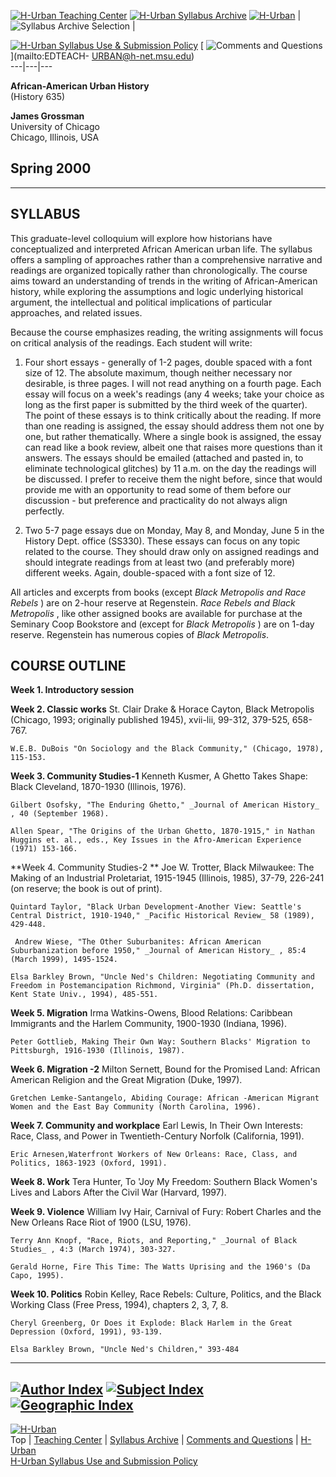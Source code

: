   
[ ![H-Urban Teaching Center](../graphics/btnsyltc154x40.jpg)](../index.htm) [
![H-Urban Syllabus Archive](../graphics/btnsylsa154x40.jpg)](index.htm) [
![H-Urban](../graphics/btnsylhurban154x40.jpg)](http://www.h-net.msu.edu/~urban)
|  ![Syllabus Archive Selection](../graphics/skysylarchselect.jpg) |



[ ![H-Urban Syllabus Use & Submission
Policy](../graphics/btnsyluse154x40.jpg)](syluses.htm) [ ![Comments and
Questions](../graphics/btnsylcques154x40.jpg)](mailto:EDTEACH-
URBAN@h-net.msu.edu)  
---|---|---  
  
**African-American Urban History**  
(History 635)  
  
**James Grossman**  
University of Chicago  
Chicago, Illinois, USA  
  
**Spring 2000**  
---  
  

* * *

## SYLLABUS

This graduate-level colloquium will explore how historians have conceptualized
and interpreted African American urban life. The syllabus offers a sampling of
approaches rather than a comprehensive narrative and readings are organized
topically rather than chronologically. The course aims toward an understanding
of trends in the writing of African-American history, while exploring the
assumptions and logic underlying historical argument, the intellectual and
political implications of particular approaches, and related issues.

Because the course emphasizes reading, the writing assignments will focus on
critical analysis of the readings. Each student will write:

  1. Four short essays - generally of 1-2 pages, double spaced with a font size of 12. The absolute maximum, though neither necessary nor desirable, is three pages. I will not read anything on a fourth page. Each essay will focus on a week's readings (any 4 weeks; take your choice as long as the first paper is submitted by the third week of the quarter). The point of these essays is to think critically about the reading. If more than one reading is assigned, the essay should address them not one by one, but rather thematically. Where a single book is assigned, the essay can read like a book review, albeit one that raises more questions than it answers. The essays should be emailed (attached and pasted in, to eliminate technological glitches) by 11 a.m. on the day the readings will be discussed. I prefer to receive them the night before, since that would provide me with an opportunity to read some of them before our discussion - but preference and practicality do not always align perfectly.
  
  

  2. Two 5-7 page essays due on Monday, May 8, and Monday, June 5 in the History Dept. office (SS330). These essays can focus on any topic related to the course. They should draw only on assigned readings and should integrate readings from at least two (and preferably more) different weeks. Again, double-spaced with a font size of 12.

All articles and excerpts from books (except _Black Metropolis and Race
Rebels_ ) are on 2-hour reserve at Regenstein. _Race Rebels and Black
Metropolis_ , like other assigned books are available for purchase at the
Seminary Coop Bookstore and (except for _Black Metropolis_ ) are on 1-day
reserve. Regenstein has numerous copies of _Black Metropolis_.  
  

## COURSE OUTLINE

**Week 1.   Introductory session**

**Week 2.   Classic works**     St. Clair Drake & Horace Cayton, Black
Metropolis (Chicago, 1993; originally published 1945), xvii-lii, 99-312,
379-525, 658-767.  
  
    W.E.B. DuBois "On Sociology and the Black Community," (Chicago, 1978), 115-153.

**Week 3.   Community Studies-1**     Kenneth Kusmer, A Ghetto Takes Shape:
Black Cleveland, 1870-1930 (Illinois, 1976).  
  
    Gilbert Osofsky, "The Enduring Ghetto," _Journal of American History_ , 40 (September 1968).  
  
    Allen Spear, "The Origins of the Urban Ghetto, 1870-1915," in Nathan Huggins et. al., eds., Key Issues in the Afro-American Experience (1971) 153-166.

**Week 4.   Community Studies-2 **     Joe W. Trotter, Black Milwaukee: The
Making of an Industrial Proletariat, 1915-1945 (Illinois, 1985), 37-79,
226-241 (on reserve; the book is out of print).  
  
    Quintard Taylor, "Black Urban Development-Another View: Seattle's Central District, 1910-1940," _Pacific Historical Review_ 58 (1989), 429-448.  
  
     Andrew Wiese, "The Other Suburbanites: African American Suburbanization before 1950," _Journal of American History_ , 85:4 (March 1999), 1495-1524.  
  
    Elsa Barkley Brown, "Uncle Ned's Children: Negotiating Community and Freedom in Postemancipation Richmond, Virginia" (Ph.D. dissertation, Kent State Univ., 1994), 485-551.

**Week 5.   Migration**     Irma Watkins-Owens, Blood Relations: Caribbean
Immigrants and the Harlem Community, 1900-1930 (Indiana, 1996).  
  
    Peter Gottlieb, Making Their Own Way: Southern Blacks' Migration to Pittsburgh, 1916-1930 (Illinois, 1987).

**Week 6.   Migration -2**     Milton Sernett, Bound for the Promised Land:
African American Religion and the Great Migration (Duke, 1997).  
  
    Gretchen Lemke-Santangelo, Abiding Courage: African -American Migrant Women and the East Bay Community (North Carolina, 1996).

**Week 7.   Community and workplace**     Earl Lewis, In Their Own Interests:
Race, Class, and Power in Twentieth-Century Norfolk (California, 1991).  
  
    Eric Arnesen,Waterfront Workers of New Orleans: Race, Class, and Politics, 1863-1923 (Oxford, 1991).

**Week 8.   Work**     Tera Hunter, To 'Joy My Freedom: Southern Black Women's
Lives and Labors After the Civil War (Harvard, 1997).

**Week 9.   Violence**     William Ivy Hair, Carnival of Fury: Robert Charles
and the New Orleans Race Riot of 1900 (LSU, 1976).  
  
    Terry Ann Knopf, "Race, Riots, and Reporting," _Journal of Black Studies_ , 4:3 (March 1974), 303-327.  
  
    Gerald Horne, Fire This Time: The Watts Uprising and the 1960's (Da Capo, 1995).

**Week 10.   Politics**     Robin Kelley, Race Rebels: Culture, Politics, and
the Black Working Class (Free Press, 1994), chapters 2, 3, 7, 8.  
  
    Cheryl Greenberg, Or Does it Explode: Black Harlem in the Great Depression (Oxford, 1991), 93-139.  
  
    Elsa Barkley Brown, "Uncle Ned's Children," 393-484  
---  
  
  
[ ![Author Index](../graphics/btnsylauthor154x40.jpg)](author.htm) [ ![Subject
Index](../graphics/btnsylsubject154x40.jpg)](subject.htm) [ ![Geographic
Index](../graphics/btnsylloc154x40.jpg)](location.htm)  
---  
  
[![H-Urban](../graphics/skyhurban198x38.jpg)](http://www.h-net.msu.edu/~urban)  
Top | [Teaching Center](../index.htm) | [Syllabus Archive](index.htm) |
[Comments and Questions](mailto:EDTEACH-URBAN@h-net.msu.edu) |
[H-Urban](http://www.h-net.msu.edu/~urban)  
[H-Urban Syllabus Use and Submission Policy](syluses.htm)  
  
  

